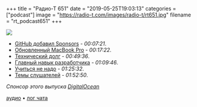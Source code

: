 +++
title = "Радио-Т 651"
date = "2019-05-25T19:03:13"
categories = ["podcast"]
image = "https://radio-t.com/images/radio-t/rt651.jpg"
filename = "rt_podcast651"
+++

![](https://radio-t.com/images/radio-t/rt651.jpg)

- [GitHub добавил Sponsors](https://www.wired.com/story/github-sponsors-lets-users-back-open-source-projects/) - *00:07:21*.
- [Обновленный MacBook Pro](https://www.apple.com/newsroom/2019/05/apple-introduces-first-8-core-macbook-pro-the-fastest-mac-notebook-ever/) - *00:17:22*.
- [Технический долг](https://habr.com/ru/post/453280/) - *00:49:36*.
- [Главный навык разработчика](https://habr.com/ru/company/skillbox/blog/453178/) - *01:09:46*.
- [Учиться не надо](https://www.macrumors.com/2019/05/10/apple-ceo-tim-cook-says-no-degree-needed-to-code/) - *01:25:32*.
- [Темы слушателей](https://radio-t.com/p/2019/05/21/prep-651/) - *01:52:50*.

*Спонсор этого выпуска [DigitalOcean](https://www.digitalocean.com)*


[аудио](https://cdn.radio-t.com/rt_podcast651.mp3) • [лог чата](https://chat.radio-t.com/logs/radio-t-651.html)
<audio src="https://cdn.radio-t.com/rt_podcast651.mp3" preload="none"></audio>

